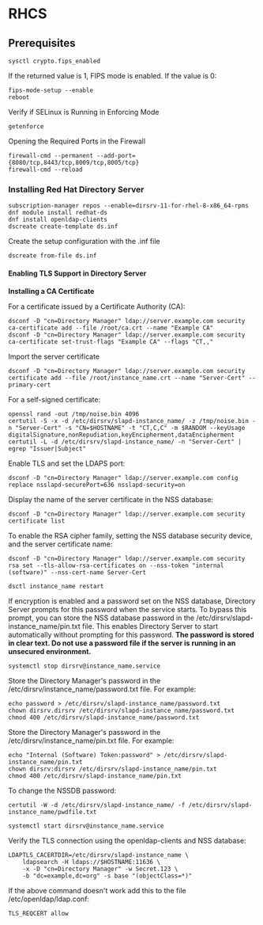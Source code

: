 # RHCS

## Prerequisites

```
sysctl crypto.fips_enabled
```
If the returned value is 1, FIPS mode is enabled. If the value is 0:
```
fips-mode-setup --enable
reboot
```
Verify if SELinux is Running in Enforcing Mode
```
getenforce
```
Opening the Required Ports in the Firewall
```
firewall-cmd --permanent --add-port={8080/tcp,8443/tcp,8009/tcp,8005/tcp}
firewall-cmd --reload
```
### Installing Red Hat Directory Server
```
subscription-manager repos --enable=dirsrv-11-for-rhel-8-x86_64-rpms
dnf module install redhat-ds
dnf install openldap-clients
dscreate create-template ds.inf
```
Create the setup configuration with the .inf file
```
dscreate from-file ds.inf
```
#### Enabling TLS Support in Directory Server

**Installing a CA Certificate**

For a certificate issued by a Certificate Authority (CA):
```
dsconf -D "cn=Directory Manager" ldap://server.example.com security ca-certificate add --file /root/ca.crt --name "Example CA"
dsconf -D "cn=Directory Manager" ldap://server.example.com security ca-certificate set-trust-flags "Example CA" --flags "CT,,"
```
Import the server certificate
```
dsconf -D "cn=Directory Manager" ldap://server.example.com security certificate add --file /root/instance_name.crt --name "Server-Cert" --primary-cert
```
For a self-signed certificate:
```
openssl rand -out /tmp/noise.bin 4096
certutil -S -x -d /etc/dirsrv/slapd-instance_name/ -z /tmp/noise.bin -n "Server-Cert" -s "CN=$HOSTNAME" -t "CT,C,C" -m $RANDOM --keyUsage digitalSignature,nonRepudiation,keyEncipherment,dataEncipherment
certutil -L -d /etc/dirsrv/slapd-instance_name/ -n "Server-Cert" | egrep "Issuer|Subject"
```
Enable TLS and set the LDAPS port:
```
dsconf -D "cn=Directory Manager" ldap://server.example.com config replace nsslapd-securePort=636 nsslapd-security=on
```
Display the name of the server certificate in the NSS database:
```
dsconf -D "cn=Directory Manager" ldap://server.example.com security certificate list
```
To enable the RSA cipher family, setting the NSS database security device, and the server certificate name:
```
dsconf -D "cn=Directory Manager" ldap://server.example.com security rsa set --tls-allow-rsa-certificates on --nss-token "internal (software)" --nss-cert-name Server-Cert
```
```
dsctl instance_name restart
```
If encryption is enabled and a password set on the NSS database, Directory Server prompts for this password when the service starts. To bypass this prompt, you can store the NSS database password in the /etc/dirsrv/slapd-instance_name/pin.txt file. This enables Directory Server to start automatically without prompting for this password.
**The password is stored in clear text. Do not use a password file if the server is running in an unsecured environment.**
```
systemctl stop dirsrv@instance_name.service
```
Store the Directory Manager's password in the /etc/dirsrv/instance_name/password.txt file. For example:
```
echo password > /etc/dirsrv/slapd-instance_name/password.txt
chown dirsrv.dirsrv /etc/dirsrv/slapd-instance_name/password.txt
chmod 400 /etc/dirsrv/slapd-instance_name/password.txt
```
Store the Directory Manager's password in the /etc/dirsrv/instance_name/pin.txt file. For example:
```
echo "Internal (Software) Token:password" > /etc/dirsrv/slapd-instance_name/pin.txt
chown dirsrv:dirsrv /etc/dirsrv/slapd-instance_name/pin.txt
chmod 400 /etc/dirsrv/slapd-instance_name/pin.txt
```
To change the NSSDB password:
```
certutil -W -d /etc/dirsrv/slapd-instance_name/ -f /etc/dirsrv/slapd-instance_name/pwdfile.txt
```
```
systemctl start dirsrv@instance_name.service
```
Verify the TLS connection using the openldap-clients and NSS database:
```
LDAPTLS_CACERTDIR=/etc/dirsrv/slapd-instance_name \
	ldapsearch -H ldaps://$HOSTNAME:11636 \
	-x -D "cn=Directory Manager" -w Secret.123 \
	-b "dc=example,dc=org" -s base "(objectClass=*)"
```
If the above command doesn't work add this to the file /etc/openldap/ldap.conf:
```
TLS_REQCERT allow
```
